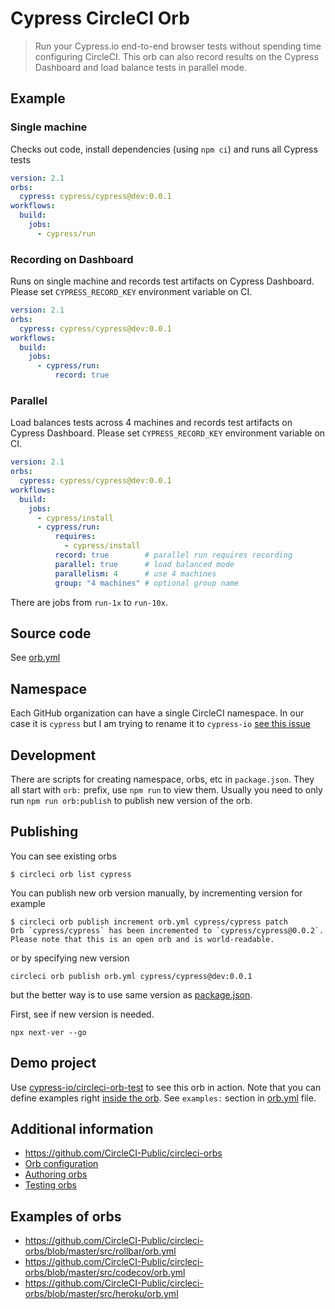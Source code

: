 # Cypress CircleCI Orb

> Run your Cypress.io end-to-end browser tests without spending time configuring CircleCI. This orb can also record results on the Cypress Dashboard and load balance tests in parallel mode.

## Example

### Single machine

Checks out code, install dependencies (using `npm ci`) and runs all Cypress tests

```yaml
version: 2.1
orbs:
  cypress: cypress/cypress@dev:0.0.1
workflows:
  build:
    jobs:
      - cypress/run
```

### Recording on Dashboard

Runs on single machine and records test artifacts on Cypress Dashboard. Please set `CYPRESS_RECORD_KEY` environment variable on CI.

```yaml
version: 2.1
orbs:
  cypress: cypress/cypress@dev:0.0.1
workflows:
  build:
    jobs:
      - cypress/run:
          record: true
```

### Parallel

Load balances tests across 4 machines and records test artifacts on Cypress Dashboard. Please set `CYPRESS_RECORD_KEY` environment variable on CI.

```yaml
version: 2.1
orbs:
  cypress: cypress/cypress@dev:0.0.1
workflows:
  build:
    jobs:
      - cypress/install
      - cypress/run:
          requires:
            - cypress/install
          record: true        # parallel run requires recording
          parallel: true      # load balanced mode
          parallelism: 4      # use 4 machines
          group: "4 machines" # optional group name
```

There are jobs from `run-1x` to `run-10x`.

## Source code

See [orb.yml](orb.yml)

## Namespace

Each GitHub organization can have a single CircleCI namespace. In our case it is `cypress` but I am trying to rename it to `cypress-io` [see this issue](https://github.com/cypress-io/circleci-orb-test/issues/4)

## Development

There are scripts for creating namespace, orbs, etc in `package.json`. They all start with `orb:` prefix, use `npm run` to view them. Usually you need to only run `npm run orb:publish` to publish new version of the orb.

## Publishing

You can see existing orbs

```shell
$ circleci orb list cypress
```

You can publish new orb version manually, by incrementing version for example

```shell
$ circleci orb publish increment orb.yml cypress/cypress patch
Orb `cypress/cypress` has been incremented to `cypress/cypress@0.0.2`.
Please note that this is an open orb and is world-readable.
```

or by specifying new version

```shell
circleci orb publish orb.yml cypress/cypress@dev:0.0.1
```

but the better way is to use same version as [package.json](package.json).

First, see if new version is needed.

```shell
npx next-ver --go
```

## Demo project

Use [cypress-io/circleci-orb-test](https://github.com/cypress-io/circleci-orb-test) to see this orb in action. Note that you can define examples right [inside the orb](https://github.com/CircleCI-Public/config-preview-sdk/blob/master/docs/usage-examples.md). See `examples:` section in [orb.yml](orb.yml) file.

## Additional information

- https://github.com/CircleCI-Public/circleci-orbs
- [Orb configuration](https://github.com/CircleCI-Public/config-preview-sdk/tree/master/docs)
- [Authoring orbs](https://github.com/CircleCI-Public/config-preview-sdk/blob/master/docs/orbs-authoring.md)
- [Testing orbs](https://github.com/CircleCI-Public/config-preview-sdk/blob/master/docs/orbs-testing.md)

## Examples of orbs

- https://github.com/CircleCI-Public/circleci-orbs/blob/master/src/rollbar/orb.yml
- https://github.com/CircleCI-Public/circleci-orbs/blob/master/src/codecov/orb.yml
- https://github.com/CircleCI-Public/circleci-orbs/blob/master/src/heroku/orb.yml
